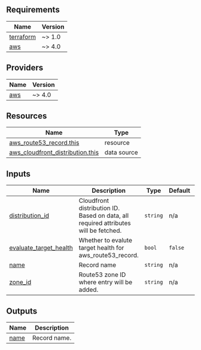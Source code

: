 <!-- BEGIN_TF_DOCS -->
## Requirements

| Name | Version |
|------|---------|
| <a name="requirement_terraform"></a> [terraform](#requirement\_terraform) | ~> 1.0 |
| <a name="requirement_aws"></a> [aws](#requirement\_aws) | ~> 4.0 |

## Providers

| Name | Version |
|------|---------|
| <a name="provider_aws"></a> [aws](#provider\_aws) | ~> 4.0 |

## Resources

| Name | Type |
|------|------|
| [aws_route53_record.this](https://registry.terraform.io/providers/hashicorp/aws/latest/docs/resources/route53_record) | resource |
| [aws_cloudfront_distribution.this](https://registry.terraform.io/providers/hashicorp/aws/latest/docs/data-sources/cloudfront_distribution) | data source |

## Inputs

| Name | Description | Type | Default | Required |
|------|-------------|------|---------|:--------:|
| <a name="input_distribution_id"></a> [distribution\_id](#input\_distribution\_id) | Cloudfront distribution ID. Based on data, all required attributes will be fetched. | `string` | n/a | yes |
| <a name="input_evaluate_target_health"></a> [evaluate\_target\_health](#input\_evaluate\_target\_health) | Whether to evalute target health for aws\_route53\_record. | `bool` | `false` | no |
| <a name="input_name"></a> [name](#input\_name) | Record name | `string` | n/a | yes |
| <a name="input_zone_id"></a> [zone\_id](#input\_zone\_id) | Route53 zone ID where entry will be added. | `string` | n/a | yes |

## Outputs

| Name | Description |
|------|-------------|
| <a name="output_name"></a> [name](#output\_name) | Record name. |
<!-- END_TF_DOCS -->